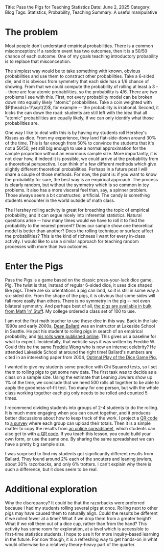 Title: Pass the Pigs for Teaching Statistics
Date: June 2, 2025
Category: Blog
Tags: Statistics, Probability, Teaching
Summary: A useful manipulative

# The problem

Most people don't understand empirical probabilities. There is a common misconception: if a random event has two outcomes, then it is a 50/50 chance of each outcome. One of my goals teaching introductory probability is to replace that misconception.

The simplest way would be to take something with known, obvious probabilities and use them to construct other probabilities. Take a 6-sided die, and it is obvious from symmetry that each side has a 1/6 chance of showing. From that we could compute the probability of rolling at least a 3 -- there are four atomic probabilities, so the probability is 4/6. There are two problems I see with this. First, not every probability model can be broken down into equally likely "atomic" probabilities. Take a coin weighted with $P(heads)=1/\sqrt{2}$, for example -- the probability is irrational. Second, it kicks the can down the road: students are still left with the idea that all "atomic" probabilities are equally likely, if we can only identify what those probabilities are.

One way I like to deal with this is by having my students roll Hershey's Kisses as dice. From my experience, they land flat-side-down around 30% of the time. This is far enough from 50% to convince the students that it's not a 50/50, yet still big enough to use a normal approximation for the sample proportion without an enormous sample size. More importantly, it is not clear how, if indeed it is possible, we could arrive at the probability from a theoretical perspective. I can think of a few different methods which give slightly different theoretical probabilities. Perhaps in a future post I will share a couple of those methods. For now, the point is: if you want to know the probability for sure, the best way is an empirical approach. The process is clearly random, but without the symmetry which is so common in toy problems. It also has a more visceral feel than, say, a spinner problem. Those always seem a bit constructed, artificial. The candy is something students encounter in the world outside of math class.

The Hershey rolling activity is great for broaching the topic of empirical probability, and it can segue nicely into inferential statistics. Natural questions arise -- how many times would we have to roll it to find the probability to the nearest percent? Does our sample show one theoretical model is better than another? Does the rolling technique or surface affect the probabilities? This is the kind of richness I want for every in-class activity. I would like to use a similar approach for teaching random processes with more than two outcomes.

# Enter the Pigs

Pass the Pigs is a game based on the classic press-your-luck dice game, Pig. The twist is that, instead of regular 6-sided dice, it uses dice shaped like pigs. There are six orientations a pig can land, so it is still in some way a six-sided die. From the shape of the pigs, it is obvious that some sides will fall more easily than others. There is no symmetry in the pig -- not even bilateral symmetry. And perhaps best of all, [the pigs are available in bulk from Math 'n' Stuff](https://mathnificent.com/product/109750/Piglet%2C-Probability-%287-way%29/). My college ordered a class set of 100 to use.

I am not the first math teacher to use these dice in this way. Back in the late 1990s and early 2000s, [Dean Ballard](https://deanbal.net/) was an instructor at Lakeside School in Seattle. He put his student to rolling pigs in search of an empirical probability, and [his rolls were published online](https://web.archive.org/web/20240423104957/https://passpigs.tripod.com/prob.html). This gives us a baseline for what to expect. Incidentally, that website says it was written by Freddie W. Could this be the same [Freddie Wong](https://en.wikipedia.org/wiki/Freddie_Wong) who is now an internet celebrity? He attended Lakeside School at around the right time! Ballard's numbers are cited in an interesting paper from 2004, [Optimal Play of the Dice Game Pig.](https://cupola.gettysburg.edu/csfac/4/)

I wanted to give my students some practice with Chi Squared tests, so I set them to rolling pigs to get some new data. The first task was to decide as a class on a sample size. Using the estimate that Leaning Jowlers show up 1% of the time, we conclude that we need 500 rolls all together to be able to apply the goodness-of-fit test. Too many for one person, but with the whole class working together each pig only needs to be rolled and counted 5 times.

I recommend dividing students into groups of 2-4 students to do the rolling. It is much more engaging when you can count together, and it produces better discussions about how to keep track of the work. I project a [QR code]({attach}qr-code.pdf) to [a survey](https://forms.gle/XootMHtgraXygGC47) where each group can upload their totals. Then it is a simple matter to copy the results from [an online spreadsheet](https://docs.google.com/spreadsheets/d/15gnhBVvOTXxyt0DorLQTxRZCdNE1wwdlHSrpTwKDtTM/), which students can also get to with [a QR code]({attach}qr-code-results.pdf). If you teach this lesson, you could build your own form, or use the same one. By sharing the same spreadsheet we can have a pretty big sample size.

I was surprised to find my students got significantly different results from Ballard. They found around 2% each of the snouters and leaning jowlers, about 30% razorbacks, and only 6% trotters. I can't explain why there is such a difference, but it does seem to be real.

# Additional exploration

Why the discrepancy? It could be that the razorbacks were preferred because I had my students rolling several pigs at once. Rolling next to other pigs may have caused them to naturally align. Could the results be different if we rolled fewer at a time? What if we drop them from a greater height? What if we roll them out of a dice cup, rather than from the hand? This activity has some room for exploration, at a level which is accessible to first-time statistics students. I hope to use it for more inquiry-based learning in the future. For now though, it is a refreshing way to get hands-on in what would otherwise be a relatively theory-heavy part of the quarter.